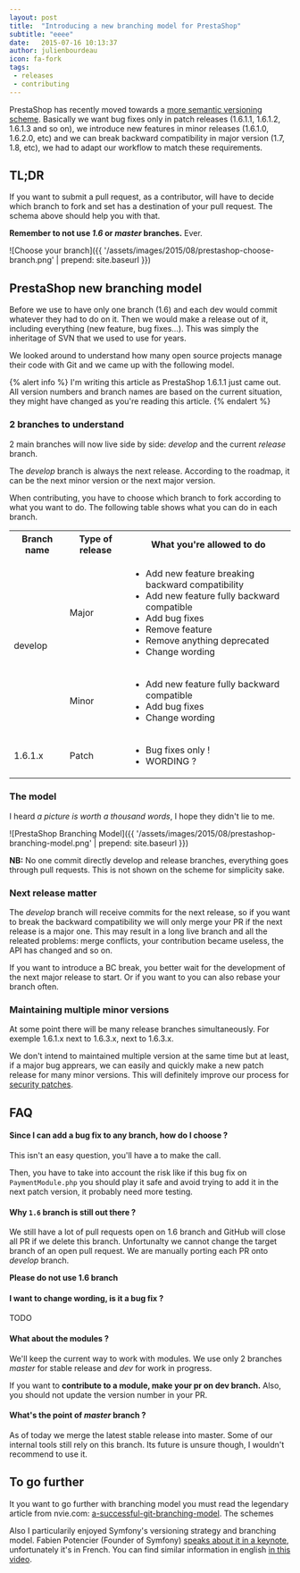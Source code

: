 ```yaml
---
layout: post
title:  "Introducing a new branching model for PrestaShop"
subtitle: "eeee"
date:   2015-07-16 10:13:37
author: julienbourdeau
icon: fa-fork
tags:
 - releases
 - contributing
---
```


PrestaShop has recently moved towards a [more semantic versioning scheme](http://build.prestashop.com/news/a-more-semantic-versioning-scheme/). Basically we want bug fixes only in patch releases (1.6.1.1, 1.6.1.2, 1.6.1.3 and so on), we introduce new features in minor releases (1.6.1.0, 1.6.2.0, etc) and we can break backward compatibility in major version (1.7, 1.8, etc), we had to adapt our workflow to match these requirements.


## TL;DR

If you want to submit a pull request, as a contributor, will have to decide which branch to fork and set has a destination of your pull request.
The schema above should help you with that.

**Remember to not use _1.6_ or _master_ branches.** Ever.

![Choose your branch]({{ '/assets/images/2015/08/prestashop-choose-branch.png' | prepend: site.baseurl }})




## PrestaShop new branching model

Before we use to have only one branch (1.6) and each dev would commit whatever they had to do on it.
Then we would make a release out of it, including everything (new feature, bug fixes...). This was simply the inheritage of SVN that we used to use for years.

We looked around to understand how many open source projects manage their code with Git and we came up with the following model.


{% alert info %}
I'm writing this article as PrestaShop 1.6.1.1 just came out. All version numbers and branch names are based on the current situation, they might have changed as you're reading this article.
{% endalert %}


### 2 branches to understand

2 main branches will now live side by side: _develop_ and the current _release_ branch.

The _develop_ branch is always the next release. According to the roadmap, it can be the next minor version or the next major version.

When contributing, you have to choose which branch to fork according to what you want to do. The following table shows what you can do in each branch.


<table>
  <tr>
    <th>Branch name</th>
    <th>Type of release</th>
    <th>What you're allowed to do</th>
  </tr>
  <tr>
    <td rowspan="2" class="text-center">develop</td>
    <td class="text-center">Major</td>
    <td>
        <ul>
            <li>Add new feature breaking backward compatibility</li>
            <li>Add new feature fully backward compatible</li>
            <li>Add bug fixes</li>
            <li>Remove feature</li>
            <li>Remove anything deprecated</li>
            <li>Change wording</li>
        </ul>
    </td>
  </tr>
  <tr>
    <td class="text-center">Minor</td>
    <td>
        <ul>
            <li>Add new feature fully backward compatible</li>
            <li>Add bug fixes</li>
            <li>Change wording</li>
        </ul>
    </td>
  </tr>
  <tr>
    <td class="text-center">1.6.1.x</td>
    <td class="text-center">Patch</td>
    <td>
        <ul>
            <li>Bug fixes only !</li>
            <li>WORDING ?</li>
        </ul>
    </td>
  </tr>
</table>


### The model

I heard _a picture is worth a thousand words_, I hope they didn't lie to me.

![PrestaShop Branching Model]({{ '/assets/images/2015/08/prestashop-branching-model.png' | prepend: site.baseurl }})

**NB:** No one commit directly develop and release branches, everything goes through pull requests. This is not shown on the scheme for simplicity sake.


### Next release matter

The _develop_ branch will receive commits for the next release, so if you want to break the backward compatibility we will only merge your PR if the next release is a major one. This may result in a long live branch and all the releated problems: merge conflicts, your contribution became useless, the API has changed and so on.

If you want to introduce a BC break, you better wait for the development of the next major release to start. Or if you want to you can also rebase your branch often.


### Maintaining multiple minor versions

At some point there will be many release branches simultaneously. For exemple 1.6.1.x next to 1.6.3.x, next to 1.6.3.x.

We don't intend to maintained multiple version at the same time but at least, if a major bug apprears, we can easily and quickly make a new patch release for many minor versions. This will definitely improve our process for [security patches](https://www.prestashop.com/blog/en/prestashop-security-release/).


## FAQ


#### Since I can add a bug fix to any branch, how do I choose ?

This isn't an easy question, you'll have a to make the call.

Then, you have to take into account the risk like if this bug fix on `PaymentModule.php` you should play it safe and avoid trying to add it in the next patch version, it probably need more testing.


#### Why `1.6` branch is still out there ?

We still have a lot of pull requests open on 1.6 branch and GitHub will close all PR if we delete this branch. Unfortunalty we cannot change the target branch of an open pull request. We are manually porting each PR onto _develop_ branch.

**Please do not use 1.6 branch**


#### I want to change wording, is it a bug fix ?

TODO


#### What about the modules ?

We'll keep the current way to work with modules. We use only 2 branches _master_ for stable release and _dev_ for work in progress.

If you want to **contribute to a module, make your pr on dev branch.** Also, you should not update the version number in your PR.


#### What's the point of _master_ branch ?

As of today we merge the latest stable release into master. Some of our internal tools still rely on this branch. Its future is unsure though, I wouldn't recommend to use it.

## To go further

It you want to go further with branching model you must read the legendary article from nvie.com: [a-successful-git-branching-model](http://nvie.com/posts/a-successful-git-branching-model/). The schemes

Also I particularily enjoyed Symfony's versioning strategy and branching model. Fabien Potencier (Founder of Symfony) [speaks about it in a keynote](https://youtu.be/pAFdmBxmt5Y?t=10m30s), unfortunately it's in French. You can find similar information in english [in this video](https://www.youtube.com/watch?v=pAFdmBxmt5Y&feature=youtu.be&t=10m30s).


